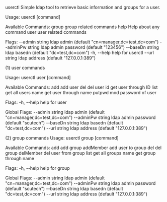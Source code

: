 userctl
Simple ldap tool to retrieve basic information and groups for a user.

Usage:
  userctl [command]

Available Commands:
  group       group related commands
  help        Help about any command
  user        user related commands

Flags:
      --admin string     ldap admin (default "cn=manager,dc=test,dc=com")
      --adminPw string   ldap admin password (default "123456")
      --baseDn string    ldap basedn (default "dc=test,dc=com")
  -h, --help             help for userctl
      --url string       ldap address (default "127.0.0.1:389")

(1) user commands

Usage:
  userctl user [command]

Available Commands:
  add         add user
  del         del user
  id          get user through ID
  list        get all users
  name        get user through name
  putpwd      mod password of user

Flags:
  -h, --help   help for user

Global Flags:
      --admin string     ldap admin (default "cn=manager,dc=test,dc=com")
      --adminPw string   ldap admin password (default "scutech")
      --baseDn string    ldap basedn (default "dc=test,dc=com")
      --url string       ldap address (default "127.0.0.1:389")

(2) group commands
Usage:
  userctl group [command]

Available Commands:
  add         add group
  addMember   add user to group
  del         del group
  delMember   del user from group
  list        get all groups
  name        get group through name

Flags:
  -h, --help   help for group

Global Flags:
      --admin string     ldap admin (default "cn=manager,dc=test,dc=com")
      --adminPw string   ldap admin password (default "scutech")
      --baseDn string    ldap basedn (default "dc=test,dc=com")
      --url string       ldap address (default "127.0.0.1:389")
